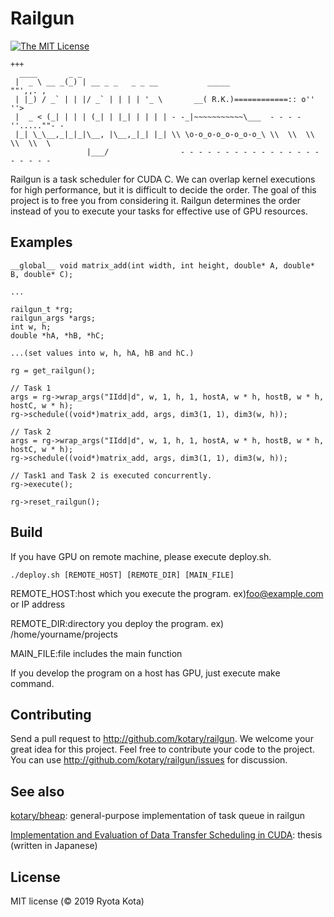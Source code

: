 # Railgun

[![The MIT License](https://img.shields.io/badge/license-MIT-orange.svg?style=flat-square)](http://opensource.org/licenses/MIT)


```
+++
  ____       _ _                   
 |  _ \ __ _(_) | __ _ _   _ _ __           _____                   ""',,. ,
 | |_) / _` | | |/ _` | | | | '_ \       __( R.K.)============:: o''        ''>
 |  _ < (_| | | | (_| | |_| | | | | - -_|~~~~~~~~~~~\___  - - - -''.....""- -
 |_| \_\__,_|_|_|\__, |\__,_|_| |_| \\ \o-o_o-o_o-o_o-o_\ \\  \\  \\  \\  \\  \
                 |___/                - - - - - - - - - - - - - - - - - - - - -
```

Railgun is a task scheduler for CUDA C. We can overlap kernel executions for
high performance, but it is difficult to decide the order. The goal of this
project is to free you from considering it. Railgun determines the order instead
of you to execute your tasks for effective use of GPU resources.

## Examples
```
__global__ void matrix_add(int width, int height, double* A, double* B, double* C);

...

railgun_t *rg;
railgun_args *args;
int w, h;
double *hA, *hB, *hC;

...(set values into w, h, hA, hB and hC.)

rg = get_railgun();

// Task 1
args = rg->wrap_args("IIdd|d", w, 1, h, 1, hostA, w * h, hostB, w * h, hostC, w * h); 
rg->schedule((void*)matrix_add, args, dim3(1, 1), dim3(w, h));

// Task 2
args = rg->wrap_args("IIdd|d", w, 1, h, 1, hostA, w * h, hostB, w * h, hostC, w * h); 
rg->schedule((void*)matrix_add, args, dim3(1, 1), dim3(w, h));

// Task1 and Task 2 is executed concurrently.
rg->execute();

rg->reset_railgun();
```

## Build
If you have GPU on remote machine, please execute deploy.sh.

```
./deploy.sh [REMOTE_HOST] [REMOTE_DIR] [MAIN_FILE]
```

REMOTE_HOST:host which you execute the program. ex)foo@example.com or IP address

REMOTE_DIR:directory you deploy the program. ex) /home/yourname/projects

MAIN_FILE:file includes the main function

If you develop the program on a host has GPU, just execute make command.

## Contributing
Send a pull request to <http://github.com/kotary/railgun>.
We welcome your great idea for this project. Feel free to
contribute your code to the project. 
You can use <http://github.com/kotary/railgun/issues> for discussion. 

## See also

[kotary/bheap](https://github.com/kotary/bheap): general-purpose implementation of task queue in railgun

[Implementation and Evaluation of Data Transfer Scheduling in CUDA](): thesis (written in Japanese)

## License

MIT license (© 2019 Ryota Kota)
